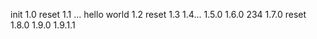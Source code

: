 init
1.0 reset
1.1 ...
hello world
1.2 reset
1.3
1.4...
1.5.0
1.6.0 234
1.7.0 reset
1.8.0
1.9.0
1.9.1.1